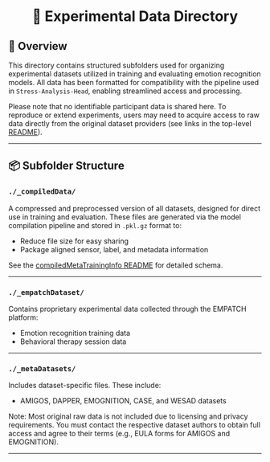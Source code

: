 <h1 align="center">
  📁 Experimental Data Directory
</h1>

## 🧠 Overview

This directory contains structured subfolders used for organizing experimental datasets utilized in training and evaluating emotion recognition models. All data has been formatted for compatibility with the pipeline used in `Stress-Analysis-Head`, enabling streamlined access and processing.

Please note that no identifiable participant data is shared here. To reproduce or extend experiments, users may need to acquire access to raw data directly from the original dataset providers (see links in the top-level [README](../README.md)).

---

## 📦 Subfolder Structure

### `./_compiledData/`

A compressed and preprocessed version of all datasets, designed for direct use in training and evaluation. These files are generated via the model compilation pipeline and stored in `.pkl.gz` format to:
- Reduce file size for easy sharing
- Package aligned sensor, label, and metadata information

See the [compiledMetaTrainingInfo README](../helperFiles/machineLearning/dataInterface/README.md) for detailed schema.

---

### `./_empatchDataset/`

Contains proprietary experimental data collected through the EMPATCH platform:
- Emotion recognition training data
- Behavioral therapy session data

---

### `./_metaDatasets/`

Includes dataset-specific files. These include:
- AMIGOS, DAPPER, EMOGNITION, CASE, and WESAD datasets

Note: Most original raw data is not included due to licensing and privacy requirements. You must contact the respective dataset authors to obtain full access and agree to their terms (e.g., EULA forms for AMIGOS and EMOGNITION).

---
